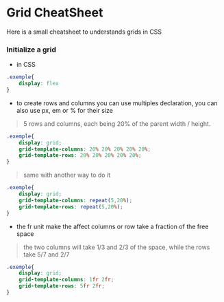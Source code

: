 # Grid CheatSheet

Here is a small cheatsheet to understands grids in CSS

### Initialize a grid

- in CSS

```css
.exemple{
    display: flex
}
```

- to create rows and columns you can use multiples declaration, you can also use px, em or % for their size

> 5 rows and columns, each being 20% of the parent width / height.
```css
.exemple{
    display: grid;
    grid-template-columns: 20% 20% 20% 20% 20%;
    grid-template-rows: 20% 20% 20% 20% 20%;
}
```
> same with another way to do it
```css
.exemple{
    display: grid;
    grid-template-columns: repeat(5,20%);
    grid-template-rows: repeat(5,20%);
}
```
- the fr unit make the affect columns or row take a fraction of the free space
> the two columns will take 1/3 and 2/3 of the space,
while the rows take 5/7 and 2/7
```css
.exemple{
    display: grid;
    grid-template-columns: 1fr 2fr;
    grid-template-rows: 5fr 2fr;
}
```
